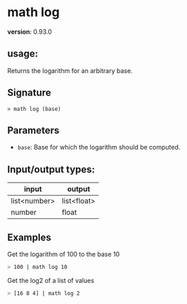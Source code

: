 # math log

**version**: 0.93.0

## **usage**:

Returns the logarithm for an arbitrary base.

## Signature

`> math log (base)`

## Parameters

- `base`: Base for which the logarithm should be computed.

## Input/output types:

| input          | output        |
| -------------- | ------------- |
| list\<number\> | list\<float\> |
| number         | float         |

## Examples

Get the logarithm of 100 to the base 10

```bash
> 100 | math log 10
```

Get the log2 of a list of values

```bash
> [16 8 4] | math log 2
```
